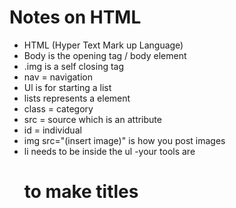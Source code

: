 # Notes on HTML

- HTML (Hyper Text Mark up Language)
- Body is the opening tag / body element
- .img is a self closing tag
- nav = navigation
- Ul is for starting a list
- lists represents a element
- class = category
- src = source which is an attribute
- id = individual
- img src="(insert image)"    is how you post images
- li needs to be inside the ul
-your tools are <h1><h1> to make titles